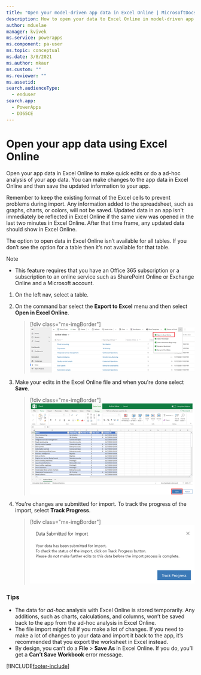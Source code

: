 ```yaml
---
title: "Open your model-driven app data in Excel Online | MicrosoftDocs"
description: How to open your data to Excel Online in model-driven app and make  edits.
author: mduelae
manager: kvivek
ms.service: powerapps
ms.component: pa-user
ms.topic: conceptual
ms.date: 3/8/2021
ms.author: mkaur
ms.custom: ""
ms.reviewer: ""
ms.assetid: 
search.audienceType: 
  - enduser
search.app: 
  - PowerApps
  - D365CE
---
```

# Open your app data using Excel Online 

Open your app data in Excel Online to make quick edits or do a ad-hoc analysis of your app data. You can make changes to the app data in Excel Online and then save the updated information to your app. 

Remember to keep the existing format of the Excel cells to prevent problems during import. Any information added to the spreadsheet, such as graphs, charts, or colors, will not be saved. Updated data in an app isn't immediately be reflected in Excel Online if the same view was opened in the last two minutes in Excel Online. After that time frame, any updated data should show in Excel Online.

The option to open data in Excel Online isn’t available for all tables. If you don’t see the option for a table then it’s not available for that table.
  
 > [!NOTE]
   > - This feature requires that you have an Office 365 subscription or a subscription to an online service such as SharePoint Online or Exchange Online and a Microsoft account.    

1. On the left nav, select a table.

3. On the command bar select the **Export to Excel** menu and then select **Open in Excel Online**. 

   > [!div class="mx-imgBorder"] 
   > ![Export to Excel Online](media/export-excel-online.png "Select export to Excel Online")

3. Make your edits in the Excel Online file and when you're done select **Save**.

   > [!div class="mx-imgBorder"] 
   > ![Select Save on the Excel Online file](media/export-excel-online-1.png "Select Save on the Excel Online file")
   
4. You're changes are submitted for import. To track the progress of the import, select **Track Progress**.

   > [!div class="mx-imgBorder"] 
   > ![Track the import progress](media/export-excel-online-2.png "Track the import progress")

### Tips

- The data for *ad-hoc* analysis with Excel Online is stored temporarily. Any additions, such as charts, calculations, and columns, won’t be saved back to the app from the ad-hoc analysis in Excel Online.  
- The file import might fail if you make a lot of changes. If you need to make a lot of changes to your data and import it back to the app, it’s recommended that you export the worksheet in Excel instead.  
- By design, you can’t do a **File** > **Save As** in Excel Online. If you do, you’ll get a **Can’t Save Workbook** error message.
   


  

 


[!INCLUDE[footer-include](../includes/footer-banner.md)]
